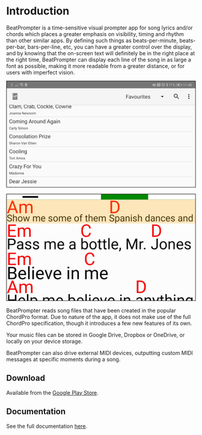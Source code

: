 # Introduction

BeatPrompter is a time-sensitive visual prompter app for song lyrics and/or chords which places a greater
emphasis on visibility, timing and rhythm than other similar apps. By defining such things as beats-per-minute,
beats-per-bar, bars-per-line, etc, you can have a greater control over the display, and by knowing that the
on-screen text will definitely be in the right place at the right time, BeatPrompter can display each line
of the song in as large a font as possible, making it more readable from a greater distance, or for users with
imperfect vision.

![BeatPrompterSongList](/media/beatprompterSongList.jpg)

![BeatPrompterSongDisplay](/media/beatprompterSongDisplay.jpg)

BeatPrompter reads song files that have been created in the popular ChordPro format. Due to nature of the app,
it does not make use of the full ChordPro specification, though it introduces a few new features of its own.

Your music files can be stored in Google Drive, Dropbox or OneDrive, or locally on your device storage.

BeatPrompter can also drive external MIDI devices, outputting custom MIDI messages at specific moments during
a song.

## Download

Available from the [Google Play Store](https://play.google.com/store/apps/details?id=com.stevenfrew.beatprompter).

## Documentation

See the full documentation [here](./docs/README.md).
